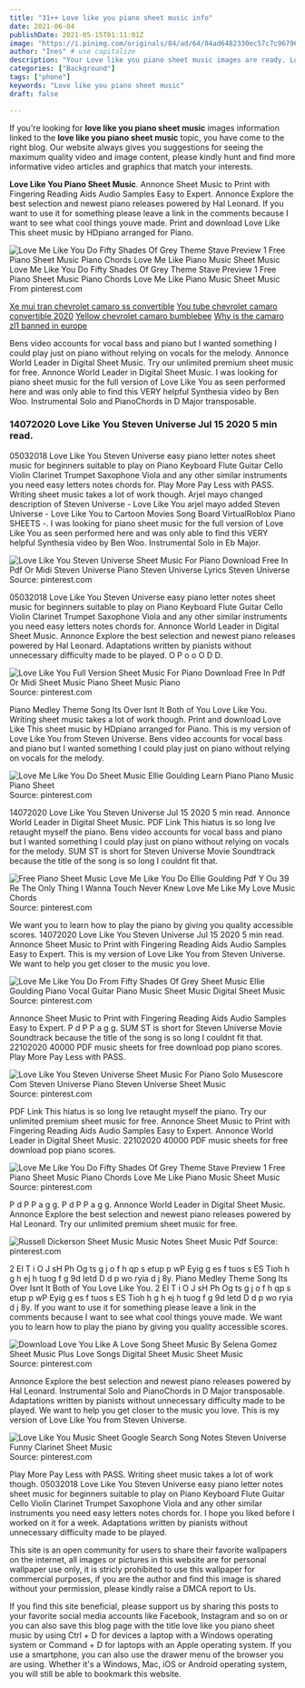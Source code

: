 ```yaml
---
title: "31++ Love like you piano sheet music info"
date: 2021-06-04
publishDate: 2021-05-15T01:11:01Z
image: "https://i.pinimg.com/originals/84/ad/64/84ad6482330ec57c7c96796873b64a85.png"
author: "Ines" # use capitalize
description: "Your Love like you piano sheet music images are ready. Love like you piano sheet music are a topic that is being searched for and liked by netizens now. You can Find and Download the Love like you piano sheet music files here. Download all free photos and vectors."
categories: ["Background"]
tags: ["phone"]
keywords: "Love like you piano sheet music"
draft: false

---
```


If you're looking for **love like you piano sheet music** images information linked to the **love like you piano sheet music** topic, you have come to the right  blog.  Our website always  gives you  suggestions  for seeing  the maximum  quality video and image  content, please kindly hunt and find more informative video articles and graphics  that match your interests.

**Love Like You Piano Sheet Music**. Annonce Sheet Music to Print with Fingering Reading Aids Audio Samples Easy to Expert. Annonce Explore the best selection and newest piano releases powered by Hal Leonard. If you want to use it for something please leave a link in the comments because I want to see what cool things youve made. Print and download Love Like This sheet music by HDpiano arranged for Piano.

![Love Me Like You Do Fifty Shades Of Grey Theme Stave Preview 1 Free Piano Sheet Music Piano Chords Love Me Like Piano Music Sheet Music](https://i.pinimg.com/originals/11/58/15/1158154be7538a05877def5c7c764c0a.png "Love Me Like You Do Fifty Shades Of Grey Theme Stave Preview 1 Free Piano Sheet Music Piano Chords Love Me Like Piano Music Sheet Music")
Love Me Like You Do Fifty Shades Of Grey Theme Stave Preview 1 Free Piano Sheet Music Piano Chords Love Me Like Piano Music Sheet Music From pinterest.com

[Xe mui tran chevrolet camaro ss convertible](/xe-mui-tran-chevrolet-camaro-ss-convertible/)
[You tube chevrolet camaro convertible 2020](/you-tube-chevrolet-camaro-convertible-2020/)
[Yellow chevrolet camaro bumblebee](/yellow-chevrolet-camaro-bumblebee/)
[Why is the camaro zl1 banned in europe](/why-is-the-camaro-zl1-banned-in-europe/)

Bens video accounts for vocal bass and piano but I wanted something I could play just on piano without relying on vocals for the melody. Annonce World Leader in Digital Sheet Music. Try our unlimited premium sheet music for free. Annonce World Leader in Digital Sheet Music. I was looking for piano sheet music for the full version of Love Like You as seen performed here and was only able to find this VERY helpful Synthesia video by Ben Woo. Instrumental Solo and PianoChords in D Major transposable.

### 14072020 Love Like You Steven Universe Jul 15 2020 5 min read.

05032018 Love Like You Steven Universe easy piano letter notes sheet music for beginners suitable to play on Piano Keyboard Flute Guitar Cello Violin Clarinet Trumpet Saxophone Viola and any other similar instruments you need easy letters notes chords for. Play More Pay Less with PASS. Writing sheet music takes a lot of work though. Arjel mayo changed description of Steven Universe - Love Like You arjel mayo added Steven Universe - Love Like You to Cartoon Movies Song Board VirtualRoblox Piano SHEETS -. I was looking for piano sheet music for the full version of Love Like You as seen performed here and was only able to find this VERY helpful Synthesia video by Ben Woo. Instrumental Solo in Eb Major.


![Love Like You Steven Universe Sheet Music For Piano Download Free In Pdf Or Midi Steven Universe Piano Steven Universe Lyrics Steven Universe](https://i.pinimg.com/originals/58/d7/56/58d7565fb339ef6ecd1c27bd0d867086.png "Love Like You Steven Universe Sheet Music For Piano Download Free In Pdf Or Midi Steven Universe Piano Steven Universe Lyrics Steven Universe")
Source: pinterest.com

05032018 Love Like You Steven Universe easy piano letter notes sheet music for beginners suitable to play on Piano Keyboard Flute Guitar Cello Violin Clarinet Trumpet Saxophone Viola and any other similar instruments you need easy letters notes chords for. Annonce World Leader in Digital Sheet Music. Annonce Explore the best selection and newest piano releases powered by Hal Leonard. Adaptations written by pianists without unnecessary difficulty made to be played. O P o o O D D.

![Love Like You Full Version Sheet Music For Piano Download Free In Pdf Or Midi Sheet Music Piano Sheet Music Piano](https://i.pinimg.com/originals/fb/e7/88/fbe788313c5fcd2f71827b305fb1f8b7.png "Love Like You Full Version Sheet Music For Piano Download Free In Pdf Or Midi Sheet Music Piano Sheet Music Piano")
Source: pinterest.com

Piano Medley Theme Song Its Over Isnt It Both of You Love Like You. Writing sheet music takes a lot of work though. Print and download Love Like This sheet music by HDpiano arranged for Piano. This is my version of Love Like You from Steven Universe. Bens video accounts for vocal bass and piano but I wanted something I could play just on piano without relying on vocals for the melody.

![Love Me Like You Do Sheet Music Ellie Goulding Learn Piano Piano Music Piano Sheet](https://i.pinimg.com/originals/51/87/ab/5187abc50af62a1397de90921e8a800d.jpg "Love Me Like You Do Sheet Music Ellie Goulding Learn Piano Piano Music Piano Sheet")
Source: pinterest.com

14072020 Love Like You Steven Universe Jul 15 2020 5 min read. Annonce World Leader in Digital Sheet Music. PDF Link This hiatus is so long Ive retaught myself the piano. Bens video accounts for vocal bass and piano but I wanted something I could play just on piano without relying on vocals for the melody. SUM ST is short for Steven Universe Movie Soundtrack because the title of the song is so long I couldnt fit that.

![Free Piano Sheet Music Love Me Like You Do Ellie Goulding Pdf Y Ou 39 Re The Only Thing I Wanna Touch Never Knew Love Me Like My Love Music Chords](https://i.pinimg.com/originals/6d/bb/fd/6dbbfd89c9856cab186d6f015db488b3.png "Free Piano Sheet Music Love Me Like You Do Ellie Goulding Pdf Y Ou 39 Re The Only Thing I Wanna Touch Never Knew Love Me Like My Love Music Chords")
Source: pinterest.com

We want you to learn how to play the piano by giving you quality accessible scores. 14072020 Love Like You Steven Universe Jul 15 2020 5 min read. Annonce Sheet Music to Print with Fingering Reading Aids Audio Samples Easy to Expert. This is my version of Love Like You from Steven Universe. We want to help you get closer to the music you love.

![Love Me Like You Do From Fifty Shades Of Grey Sheet Music Ellie Goulding Piano Vocal Guitar Piano Music Sheet Music Digital Sheet Music](https://i.pinimg.com/originals/23/24/fc/2324fcbebfd1fd7c4841a4a52c92884e.png "Love Me Like You Do From Fifty Shades Of Grey Sheet Music Ellie Goulding Piano Vocal Guitar Piano Music Sheet Music Digital Sheet Music")
Source: pinterest.com

Annonce Sheet Music to Print with Fingering Reading Aids Audio Samples Easy to Expert. P d P P a g g. SUM ST is short for Steven Universe Movie Soundtrack because the title of the song is so long I couldnt fit that. 22102020 40000 PDF music sheets for free download pop piano scores. Play More Pay Less with PASS.

![Love Like You Steven Universe Sheet Music For Piano Solo Musescore Com Steven Universe Piano Steven Universe Sheet Music](https://i.pinimg.com/originals/df/e9/7d/dfe97d8cdae24719805ebc5a7b29c31a.png "Love Like You Steven Universe Sheet Music For Piano Solo Musescore Com Steven Universe Piano Steven Universe Sheet Music")
Source: pinterest.com

PDF Link This hiatus is so long Ive retaught myself the piano. Try our unlimited premium sheet music for free. Annonce Sheet Music to Print with Fingering Reading Aids Audio Samples Easy to Expert. Annonce World Leader in Digital Sheet Music. 22102020 40000 PDF music sheets for free download pop piano scores.

![Love Me Like You Do Fifty Shades Of Grey Theme Stave Preview 1 Free Piano Sheet Music Piano Chords Love Me Like Piano Music Sheet Music](https://i.pinimg.com/originals/11/58/15/1158154be7538a05877def5c7c764c0a.png "Love Me Like You Do Fifty Shades Of Grey Theme Stave Preview 1 Free Piano Sheet Music Piano Chords Love Me Like Piano Music Sheet Music")
Source: pinterest.com

P d P P a g g. P d P P a g g. Annonce World Leader in Digital Sheet Music. Annonce Explore the best selection and newest piano releases powered by Hal Leonard. Try our unlimited premium sheet music for free.

![Russell Dickerson Sheet Music Music Notes Sheet Music Pdf](https://i.pinimg.com/originals/70/a3/b8/70a3b8e50c107441f7ad117413e4e5c0.png "Russell Dickerson Sheet Music Music Notes Sheet Music Pdf")
Source: pinterest.com

2 El T i O J sH Ph Og ts g j o f h qp s etup p wP Eyig g es f tuos s ES Tioh h g h ej h tuog f g 9d Ietd D d p wo ryia d j 8y. Piano Medley Theme Song Its Over Isnt It Both of You Love Like You. 2 El T i O J sH Ph Og ts g j o f h qp s etup p wP Eyig g es f tuos s ES Tioh h g h ej h tuog f g 9d Ietd D d p wo ryia d j 8y. If you want to use it for something please leave a link in the comments because I want to see what cool things youve made. We want you to learn how to play the piano by giving you quality accessible scores.

![Download Love You Like A Love Song Sheet Music By Selena Gomez Sheet Music Plus Love Songs Digital Sheet Music Sheet Music](https://i.pinimg.com/originals/d8/21/e3/d821e3105b42f633cb238f4f49c7e4bc.png "Download Love You Like A Love Song Sheet Music By Selena Gomez Sheet Music Plus Love Songs Digital Sheet Music Sheet Music")
Source: pinterest.com

Annonce Explore the best selection and newest piano releases powered by Hal Leonard. Instrumental Solo and PianoChords in D Major transposable. Adaptations written by pianists without unnecessary difficulty made to be played. We want to help you get closer to the music you love. This is my version of Love Like You from Steven Universe.

![Love Like You Music Sheet Google Search Song Notes Steven Universe Funny Clarinet Sheet Music](https://i.pinimg.com/originals/84/ad/64/84ad6482330ec57c7c96796873b64a85.png "Love Like You Music Sheet Google Search Song Notes Steven Universe Funny Clarinet Sheet Music")
Source: pinterest.com

Play More Pay Less with PASS. Writing sheet music takes a lot of work though. 05032018 Love Like You Steven Universe easy piano letter notes sheet music for beginners suitable to play on Piano Keyboard Flute Guitar Cello Violin Clarinet Trumpet Saxophone Viola and any other similar instruments you need easy letters notes chords for. I hope you liked before I worked on it for a week. Adaptations written by pianists without unnecessary difficulty made to be played.

This site is an open community for users to share their favorite wallpapers on the internet, all images or pictures in this website are for personal wallpaper use only, it is stricly prohibited to use this wallpaper for commercial purposes, if you are the author and find this image is shared without your permission, please kindly raise a DMCA report to Us.

If you find this site beneficial, please support us by sharing this posts to your favorite social media accounts like Facebook, Instagram and so on or you can also save this blog page with the title love like you piano sheet music by using Ctrl + D for devices a laptop with a Windows operating system or Command + D for laptops with an Apple operating system. If you use a smartphone, you can also use the drawer menu of the browser you are using. Whether it's a Windows, Mac, iOS or Android operating system, you will still be able to bookmark this website.
